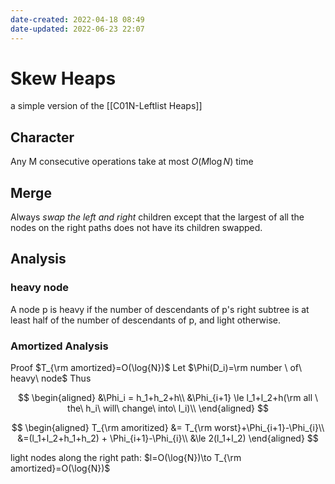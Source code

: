```yaml
---
date-created: 2022-04-18 08:49
date-updated: 2022-06-23 22:07
---
```


# Skew Heaps

a simple version of the [[C01N-Leftlist Heaps]]

## Character

Any M consecutive operations take at most $O(M\log{N})$ time

## Merge

Always _swap the left and right_ children except that the largest of all the nodes on the right paths does not have its children swapped.

## Analysis

### heavy node

A node p is heavy if the number of descendants of p's right subtree is at least half of the number of descendants of p, and light otherwise.

### Amortized Analysis

Proof
$T_{\rm amortized}=O(\log{N})$
Let
$\Phi(D_i)=\rm number \ of\ heavy\ node$
Thus

$$
\begin{aligned}
&\Phi_i = h_1+h_2+h\\
&\Phi_{i+1} \le l_1+l_2+h(\rm all \ the\ h_i\ will\ change\ into\ l_i)\\
\end{aligned}
$$

$$
\begin{aligned}
T_{\rm amoritized} &= T_{\rm worst}+\Phi_{i+1}-\Phi_{i}\\
&=(l_1+l_2+h_1+h_2) + \Phi_{i+1}-\Phi_{i}\\
&\le 2(l_1+l_2)
\end{aligned}
$$

light nodes along the right path: $l=O(\log{N})\to T_{\rm amortized}=O(\log{N})$
